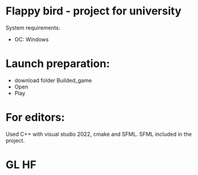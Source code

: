 # Flappy bird - project for university
System requirements:
- OC: Windows
# Launch preparation:
- download folder Builded_game
- Open
- Play
# For editors:
Used C++ with visual studio 2022, cmake and SFML. SFML included in the project.
# GL HF
